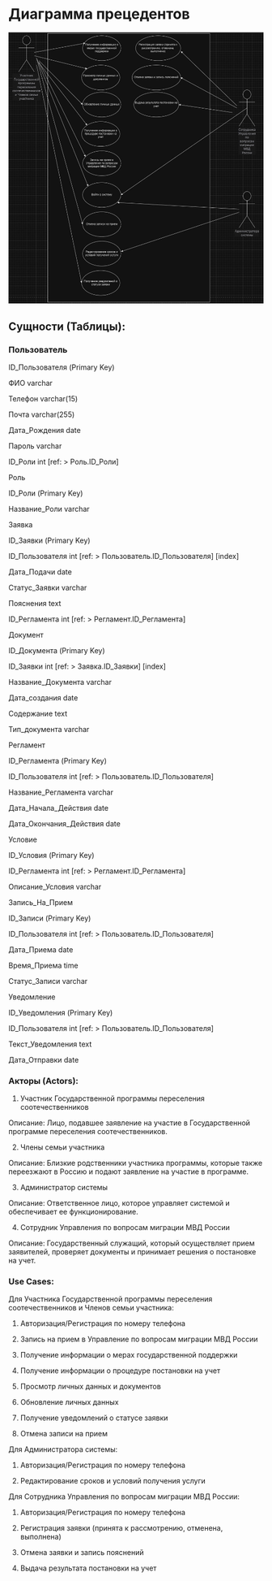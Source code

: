 # Диаграмма прецедентов
![](https://github.com/Chudesnik222/PIS_Project/blob/main/%D0%94%D0%B8%D0%B0%D0%B3%D1%80%D0%B0%D0%BC%D0%BC%D0%B0_%D0%BF%D1%80%D0%B5%D1%86%D0%B5%D0%B4%D0%B5%D0%BD%D1%82%D0%BE%D0%B2.jpg)



## Сущности (Таблицы):

### Пользователь

ID_Пользователя (Primary Key)

ФИО varchar

Телефон varchar(15)

Почта varchar(255)

Дата_Рождения date

Пароль varchar

ID_Роли int [ref: > Роль.ID_Роли]

Роль

ID_Роли (Primary Key)

Название_Роли varchar

Заявка

ID_Заявки (Primary Key)

ID_Пользователя int [ref: > Пользователь.ID_Пользователя] [index]

Дата_Подачи date

Статус_Заявки varchar

Пояснения text

ID_Регламента int [ref: > Регламент.ID_Регламента]

Документ

ID_Документа (Primary Key)

ID_Заявки int [ref: > Заявка.ID_Заявки] [index]

Название_Документа varchar

Дата_создания date

Содержание text

Тип_документа varchar

Регламент

ID_Регламента (Primary Key)

ID_Пользователя int [ref: > Пользователь.ID_Пользователя]

Название_Регламента varchar

Дата_Начала_Действия date

Дата_Окончания_Действия date

Условие

ID_Условия (Primary Key)

ID_Регламента int [ref: > Регламент.ID_Регламента]

Описание_Условия varchar

Запись_На_Прием

ID_Записи (Primary Key)

ID_Пользователя int [ref: > Пользователь.ID_Пользователя]

Дата_Приема date

Время_Приема time

Статус_Записи varchar

Уведомление

ID_Уведомления (Primary Key)

ID_Пользователя int [ref: > Пользователь.ID_Пользователя]

Текст_Уведомления text

Дата_Отправки date






### Акторы (Actors):

1.	Участник Государственной программы переселения соотечественников

Описание: Лицо, подавшее заявление на участие в Государственной программе переселения соотечественников.

2.	Члены семьи участника

Описание: Близкие родственники участника программы, которые также переезжают в Россию и подают заявление на участие в программе.

3.	Администратор системы

Описание: Ответственное лицо, которое управляет системой и обеспечивает ее функционирование.

4.	Сотрудник Управления по вопросам миграции МВД России

Описание: Государственный служащий, который осуществляет прием заявителей, проверяет документы и принимает решения о постановке на учет.




### Use Cases:

Для Участника Государственной программы переселения соотечественников и Членов семьи участника:

1.	Авторизация/Регистрация по номеру телефона

2.	Запись на прием в Управление по вопросам миграции МВД России

3.	Получение информации о мерах государственной поддержки

4.	Получение информации о процедуре постановки на учет

5.	Просмотр личных данных и документов

6.	Обновление личных данных

7.	Получение уведомлений о статусе заявки

8.	Отмена записи на прием


Для Администратора системы:

1.	Авторизация/Регистрация по номеру телефона

2.	Редактирование сроков и условий получения услуги


Для Сотрудника Управления по вопросам миграции МВД России:

1.	Авторизация/Регистрация по номеру телефона

2.	Регистрация заявки (принята к рассмотрению, отменена, выполнена)

3.	Отмена заявки и запись пояснений

4.	Выдача результата постановки на учет
